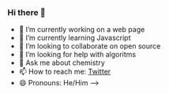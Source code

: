 ### Hi there 👋

- 🔭 I’m currently working on a web page
- 🌱 I’m currently learning Javascript
- 👯 I’m looking to collaborate on open source
- 🤔 I’m looking for help with algoritms 
- 💬 Ask me about chemistry
- 📫 How to reach me: [Twitter](https://twitter.com/DilanJav06)
- 😄 Pronouns: He/Him
-->
